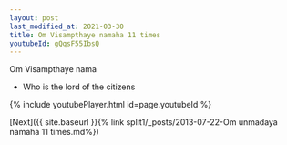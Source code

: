 ```yaml
---
layout: post
last_modified_at: 2021-03-30
title: Om Visampthaye namaha 11 times
youtubeId: gQqsF55IbsQ
---
```

 
 
Om Visampthaye nama 
 
 -  Who is the lord of the citizens 
 
  
 
  
 
 
 
 
 
 


{% include youtubePlayer.html id=page.youtubeId %}
 
[Next]({{ site.baseurl }}{% link  split1/_posts/2013-07-22-Om unmadaya namaha 11 times.md%})
 
